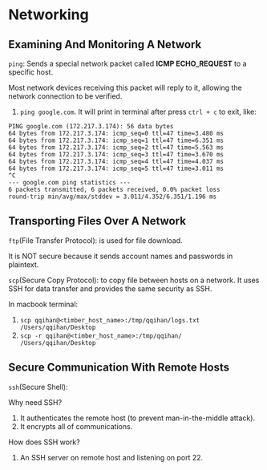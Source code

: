 # Networking

## Examining And Monitoring A Network
`ping`: Sends a special network packet called **ICMP ECHO_REQUEST** to a specific host.

Most network devices receiving this packet will reply to it, allowing the network connection to be verified.

1. `ping google.com`.
It will print in terminal after press `ctrl + c` to exit, like:
```
PING google.com (172.217.3.174): 56 data bytes
64 bytes from 172.217.3.174: icmp_seq=0 ttl=47 time=3.480 ms
64 bytes from 172.217.3.174: icmp_seq=1 ttl=47 time=6.351 ms
64 bytes from 172.217.3.174: icmp_seq=2 ttl=47 time=5.563 ms
64 bytes from 172.217.3.174: icmp_seq=3 ttl=47 time=3.670 ms
64 bytes from 172.217.3.174: icmp_seq=4 ttl=47 time=4.037 ms
64 bytes from 172.217.3.174: icmp_seq=5 ttl=47 time=3.011 ms
^C
--- google.com ping statistics ---
6 packets transmitted, 6 packets received, 0.0% packet loss
round-trip min/avg/max/stddev = 3.011/4.352/6.351/1.196 ms
```

## Transporting Files Over A Network
`ftp`(File Transfer Protocol): is used for file download.

It is NOT secure because it sends account names and passwords in plaintext.

`scp`(Secure Copy Protocol): to copy file between hosts on a network. It uses SSH for data transfer and provides the same security as SSH.

In macbook terminal:
1. `scp qqihan@<timber_host_name>:/tmp/qqihan/logs.txt     /Users/qqihan/Desktop`
2. `scp -r qqihan@<timber_host_name>:/tmp/qqihan/             /Users/qqihan/Desktop`

## Secure Communication With Remote Hosts
`ssh`(Secure Shell):

Why need SSH?
1. It authenticates the remote host (to prevent man-in-the-middle attack).
2. It encrypts all of communications.

How does SSH work?
1. An SSH server on remote host and listening on port 22.
